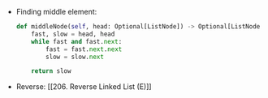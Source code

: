 - Finding middle element:
	```python
	def middleNode(self, head: Optional[ListNode]) -> Optional[ListNode]:
		fast, slow = head, head
		while fast and fast.next:
			fast = fast.next.next
			slow = slow.next
	
		return slow
	```
- Reverse: [[206. Reverse Linked List (E)]]
